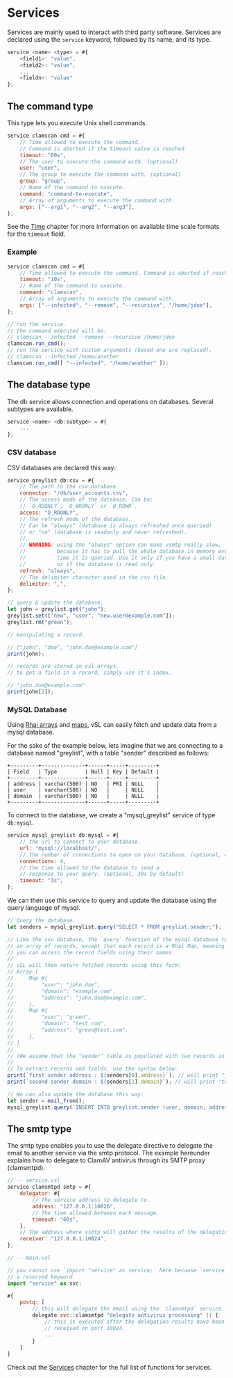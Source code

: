 # Services

Services are mainly used to interact with third party software.
Services are declared using the `service` keyword, followed by its name, and its type.

```js
service <name> <type> = #{
    <field1>: "value",
    <field2>: "value",
    ...
    <fieldn>: "value"
};
```

## The command type

This type lets you execute Unix shell commands.

```js
service clamscan cmd = #{
    // Time allowed to execute the command.
    // Command is aborted if the timeout value is reached
    timeout: "60s",
    // The user to execute the command with. (optional)
    user: "user",
    // The group to execute the command with. (optional)
    group: "group",
    // Name of the command to execute.
    command: "command-to-execute",
    // Array of arguments to execute the command with.
    args: ["--arg1", "--arg2", "--arg3"],
};
```

See the [Time](../../start/configuration/time.md) chapter for more information on available time scale formats for the `timeout` field.

### Example

```js
service clamscan cmd = #{
    // Time allowed to execute the command. Command is aborted if reached.
    timeout: "10s",
    // Name of the command to execute.
    command: "clamscan",
    // Array of arguments to execute the command with.
    args: ["--infected", "--remove", "--recursive", "/home/jdoe"],
};

// run the service.
// the command executed will be:
// clamscan --infected --remove --recursive /home/jdoe
clamscan.run_cmd();
// run the service with custom arguments (based one are replaced).
// clamscan --infected /home/another
clamscan.run_cmd([ "--infected", "/home/another" ]);
```

## The database type

The db service allows connection and operations on databases. Several subtypes are available.

```js
service <name> <db:subtype> = #{
    ...
};
```

### CSV database

CSV databases are declared this way:

```js
service greylist db:csv = #{
    // The path to the csv database.
    connector: "/db/user_accounts.csv",
    // The access mode of the database. Can be:
    // `O_RDONLY`, `O_WRONLY` or `O_RDWR`.
    access: "O_RDONLY",
    // The refresh mode of the database.
    // Can be "always" (database is always refreshed once queried)
    // or "no" (database is readonly and never refreshed).
    //
    // WARNING: using the "always" option can make vsmtp really slow,
    //          because it has to pull the whole database in memory every
    //          time it is queried. Use it only if you have a small database
    //          or if the database is read only.
    refresh: "always",
    // The delimiter character used in the csv file.
    delimiter: ",",
};

// query & update the database.
let john = greylist.get("john");
greylist.set(["new", "user", "new.user@example.com"]);
greylist.rm("green");

// manipulating a record.

// ["john", "doe", "john.doe@example.com"]
print(john);

// records are stored in vsl arrays.
// to get a field in a record, simply use it's index.

// "john.doe@example.com"
print(john[2]);
```

### MySQL Database

Using [Rhai arrays](https://rhai.rs/book/language/arrays.html) and [maps](https://rhai.rs/book/language/object-maps.html#object-maps), vSL can easily fetch and update data from a mysql database.

For the sake of the example below, lets imagine that we are connecting to a database named "greylist", with a table "sender" described as follows:

```
+---------+--------------+------+-----+---------+
| Field   | Type         | Null | Key | Default |
+---------+--------------+------+-----+---------+
| address | varchar(500) | NO   | PRI | NULL    |
| user    | varchar(500) | NO   |     | NULL    |
| domain  | varchar(500) | NO   |     | NULL    |
+---------+--------------+------+-----+---------+
```

To connect to the database, we create a "mysql_greylist" service of type `db:mysql`.

```js
service mysql_greylist db:mysql = #{
    // the url to connect to your database.
    url: "mysql://localhost/",
    // the number of connections to open on your database. (optional, 4 by default)
    connections: 4,
    // the time allowed to the database to send a
    // response to your query. (optional, 30s by default)
    timeout: "3s",
};
```

We can then use this service to query and update the database using the query language of mysql.

```js
// Query the database.
let senders = mysql_greylist.query("SELECT * FROM greylist.sender;");

// Like the csv database, the `query` function of the mysql database return
// an array of records, except that each record is a Rhai Map, meaning that
// you can access the record fields using their names.
//
// vSL will then return fetched records using this form:
// Array [
//     Map #{
//         "user": "john.doe",
//         "domain": "example.com",
//         "address": "john.doe@example.com",
//     },
//     Map #{
//         "user": "green",
//         "domain": "test.com",
//         "address": "green@test.com",
//     },
// ]
//
// (We assume that the "sender" table is populated with two records in the above example)
//
// To extract records and fields, use the syntax below.
print(`first sender address : ${senders[0].address}`); // will print "john.doe@example.com";
print(`second sender domain : ${senders[1].domain}`); // will print "test.com";

// We can also update the database this way:
let sender = mail_from();
mysql_greylist.query(`INSERT INTO greylist.sender (user, domain, address) values (${sender.local_part}, ${sender.domain}, ${sender.address});`);
```

## The smtp type

The smtp type enables you to use the delegate directive to delegate the email to another service via the smtp protocol. The example hereunder explains how to delegate to ClamAV antivirus through its SMTP proxy (clamsmtpd).

```js
// -- service.vsl
service clamsmtpd smtp = #{
    delegator: #{
        // The service address to delegate to.
        address: "127.0.0.1:10026",
        // The time allowed between each message.
        timeout: "60s",
    },
    // The address where vsmtp will gather the results of the delegation.
    receiver: "127.0.0.1:10024",
};

// -- main.vsl

// you cannot use `import "service" as service;` here because `service` is
// a reserved keyword.
import "service" as svc;

#{
    postq: [
        // this will delegate the email using the `clamsmtpd` service.
        delegate svc::clamsmtpd "delegate antivirus processing" || {
            // this is executed after the delegation results have been
            // received on port 10024.
            ...
        }
    ]
}
```

Check out the [Services](./api/Services.md) chapter for the full list of functions for services.
